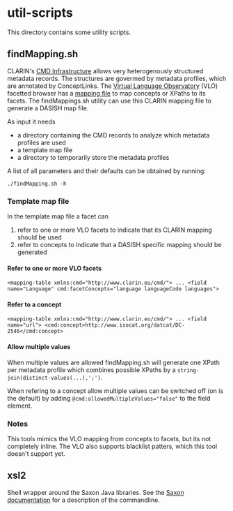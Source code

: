 util-scripts
===========

This directory contains some utility scripts.

## findMapping.sh

CLARIN's [CMD Infrastructure](http://www.clarin.eu/cmdi/) allows very heterogenously structured metadata records. The structures are govermed by metadata profiles, which are annotated by ConceptLinks. The [Virtual Language Observatory](http://www.clarin.eu/vlo/) (VLO) facetted browser has a [mapping file](https://lux17.mpi.nl/isocat/clarin/vlo/mapping/facetConcepts.xml) to map concepts or XPaths to its facets. The findMappings.sh utility can use this CLARIN mapping file to generate a DASISH map file.

As input it needs

* a directory containing the CMD records to analyze which metadata profiles are used
* a template map file
* a directory to temporarily store the metadata profiles

A list of all parameters and their defaults can be obtained by running:

	./findMapping.sh -h
	
### Template map file

In the template map file a facet can

1. refer to one or more VLO facets to indicate that its CLARIN mapping should be used
2. refer to concepts to indicate that a DASISH specific mapping should be generated

#### Refer to one or more VLO facets

``<mapping-table xmlns:cmd="http://www.clarin.eu/cmd/">
  ...
  <field name="Language" cmd:facetConcepts="language languageCode languages">``

#### Refer to a concept

``<mapping-table xmlns:cmd="http://www.clarin.eu/cmd/">
  ...
  <field name="url">
    <cmd:concept>http://www.isocat.org/datcat/DC-2546</cmd:concept>``
    
#### Allow multiple values

When multiple values are allowed findMapping.sh will generate one XPath per metadata profile which combines possible XPaths by a `string-join(distinct-values(...),';')`.

When refering to a concept allow multiple values can be switched off (on is the default) by adding `@cmd:allowedMultipleValues="false"` to the field element.

### Notes

This tools mimics the VLO mapping from concepts to facets, but its not completely inline. The VLO also supports blacklist patters, which this tool doesn't support yet.

## xsl2

Shell wrapper around the Saxon Java libraries. See the [Saxon documentation](http://saxonica.com/documentation/html/using-xsl/commandline.html) for a description of the commandline.